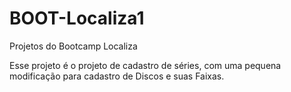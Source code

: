 # BOOT-Localiza1
Projetos do Bootcamp Localiza

Esse projeto é o projeto de cadastro de séries, com uma pequena modificação para cadastro de Discos e suas Faixas.
